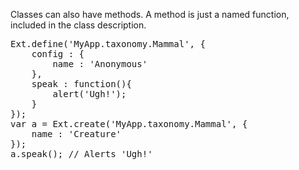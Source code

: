 Classes can also have methods. A method is just a named function, included in the class description.

<pre class="runnable 300">
Ext.define('MyApp.taxonomy.Mammal', {
    config : {
        name : 'Anonymous'
    },
    speak : function(){
        alert('Ugh!');
    }
});
var a = Ext.create('MyApp.taxonomy.Mammal', {
    name : 'Creature'
});
a.speak(); // Alerts 'Ugh!'</pre>